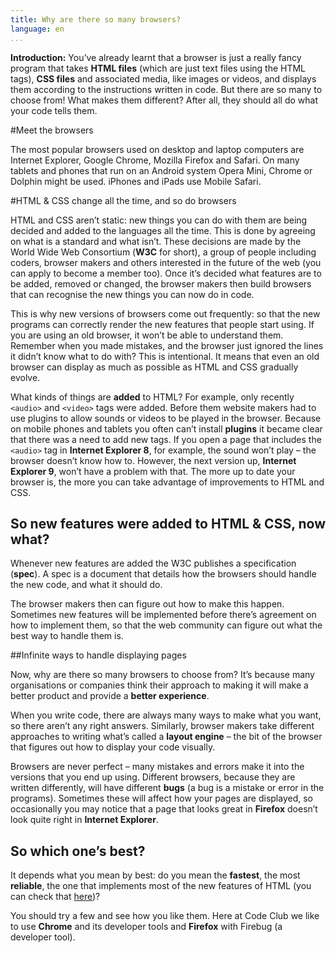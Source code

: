 ```yaml
---
title: Why are there so many browsers?
language: en
...
```


__Introduction:__ You’ve already learnt that a browser is just a really fancy program that takes __HTML files__ (which are just text files using the HTML tags), __CSS files__ and associated media, like images or videos, and displays them according to the instructions written in code. But there are so many to choose from! What makes them different? After all, they should all do what your code tells them.

#Meet the browsers

The most popular browsers used on desktop and laptop computers are Internet Explorer, Google Chrome, Mozilla Firefox and Safari. On many tablets and phones that run on an Android system Opera Mini, Chrome or Dolphin might be used. iPhones and iPads use Mobile Safari.

#HTML & CSS change all the time, and so do browsers

HTML and CSS aren’t static: new things you can do with them are being decided and added to the languages all the time. This is done by agreeing on what is a standard and what isn’t. These decisions are made by the World Wide Web Consortium (__W3C__ for short), a group of people including coders, browser makers and others interested in the future of the web (you can apply to become a member too). Once it’s decided what features are to be added, removed or changed, the browser makers then build browsers that can recognise the new things you can now do in code.

This is why new versions of browsers come out frequently: so that the new programs can correctly render the new features that people start using. If you are using an old browser, it won’t be able to understand them. Remember when you made mistakes, and the browser just ignored the lines it didn’t know what to do with? This is intentional. It means that even an old browser can display as much as possible as HTML and CSS gradually evolve.

What kinds of things are __added__ to HTML? For example, only recently `<audio>` and `<video>` tags were added. Before them website makers had to use plugins to allow sounds or videos to be played in the browser. Because on mobile phones and tablets you often can’t install __plugins__ it became clear that there was a need to add new tags. If you open a page that includes the `<audio>` tag in __Internet Explorer 8__, for example, the sound won’t play – the browser doesn’t know how to. However, the next version up, __Internet Explorer 9__, won’t have a problem with that. The more up to date your browser is, the more you can take advantage of improvements to HTML and CSS.

## So new features were added to HTML & CSS, now what?

Whenever new features are added the W3C publishes a specification (__spec__). A spec is a document that details how the browsers should handle the new code, and what it should do.

The browser makers then can figure out how to make this happen. Sometimes new features will be implemented before there’s agreement on how to implement them, so that the web community can figure out what the best way to handle them is.

##Infinite ways to handle displaying pages

Now, why are there so many browsers to choose from? It’s because many organisations or companies think their approach to making it will make a better product and provide a __better experience__.

When you write code, there are always many ways to make what you want, so there aren’t any right answers. Similarly, browser makers take different approaches to writing what’s called a __layout engine__ – the bit of the browser that figures out how to display your code visually.

Browsers are never perfect – many mistakes and errors make it into the versions that you end up using. Different browsers, because they are written differently, will have different __bugs__ (a bug is a mistake or error in the programs). Sometimes these will affect how your pages are displayed, so occasionally you may notice that a page that looks great in __Firefox__ doesn’t look quite right in __Internet Explorer__.

## So which one’s best?

It depends what you mean by best: do you mean the __fastest__, the most __reliable__, the one that implements most of the new features of HTML (you can check that [here](http://html5test.com/))?

You should try a few and see how you like them. Here at Code Club we like to use __Chrome__ and its developer tools and __Firefox__ with Firebug (a developer tool).
